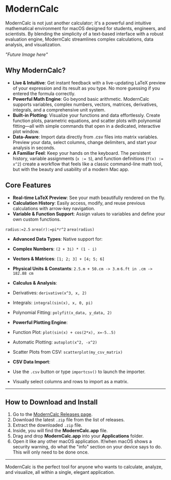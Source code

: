 # ModernCalc

ModernCalc is not just another calculator; it's a powerful and intuitive mathematical environment for macOS designed for students, engineers, and scientists. By blending the simplicity of a text-based interface with a robust evaluation engine, ModernCalc streamlines complex calculations, data analysis, and visualization.

*"Future Image here"*

## Why ModernCalc?

- **Live & Intuitive**: Get instant feedback with a live-updating LaTeX preview of your expression and its result as you type. No more guessing if you entered the formula correctly.  
- **Powerful Math Engine**: Go beyond basic arithmetic. ModernCalc supports variables, complex numbers, vectors, matrices, derivatives, integrals, and a comprehensive unit system.  
- **Built-in Plotting**: Visualize your functions and data effortlessly. Create function plots, parametric equations, and scatter plots with polynomial fitting—all with simple commands that open in a dedicated, interactive plot window.  
- **Data-Aware**: Import data directly from .csv files into matrix variables. Preview your data, select columns, change delimiters, and start your analysis in seconds.  
- **A Familiar Feel**: Keep your hands on the keyboard. The persistent history, variable assignments (`x := 5`), and function definitions (`f(x) := x^2`) create a workflow that feels like a classic command-line math tool, but with the beauty and usability of a modern Mac app.  

## Core Features

- **Real-time LaTeX Preview**: See your math beautifully rendered on the fly.  
- **Calculation History**: Easily access, modify, and reuse previous calculations with arrow-key navigation.  
- **Variable & Function Support**: Assign values to variables and define your own custom functions.  

`radius:=2.5`
`area(r):=pi*r^2`
`area(radius)`

- **Advanced Data Types**: Native support for:  
- **Complex Numbers**: `(2 + 3i) * (1 - i)`  
- **Vectors & Matrices**: `[1; 2; 3] + [4; 5; 6]`  
- **Physical Units & Constants**:
  `2.5.m + 50.cm -> 3.m`
  `6.ft in .cm -> 182.88 cm`

- **Calculus & Analysis**:  
- Derivatives: `derivative(x^3, x, 2)`  
- Integrals: `integral(sin(x), x, 0, pi)`  
- Polynomial Fitting: `polyfit(x_data, y_data, 2)`  

- **Powerful Plotting Engine**:  
- Function Plot: `plot(sin(x) + cos(2*x), x=-5..5)`  
- Automatic Plotting: `autoplot(x^2, -x^2)`  
- Scatter Plots from CSV: `scatterplot(my_csv_matrix)`  

- **CSV Data Import**:  
- Use the `.csv` button or type `importcsv()` to launch the importer.  
- Visually select columns and rows to import as a matrix.  

---

## How to Download and Install

1. Go to the [ModernCalc Releases page](https://github.com/ManuHeiskanen/ModernCalc/releases).  
2. Download the latest `.zip` file from the list of releases.  
3. Extract the downloaded `.zip` file.  
4. Inside, you will find the **ModernCalc.app** file.  
5. Drag and drop **ModernCalc.app** into your **Applications** folder.  
6. Open it like any other macOS application. If/when macOS shows a security warning, do what the "info" section on your device says to do. This will only need to be done once.

---

ModernCalc is the perfect tool for anyone who wants to calculate, analyze, and visualize, all within a single, elegant application.

